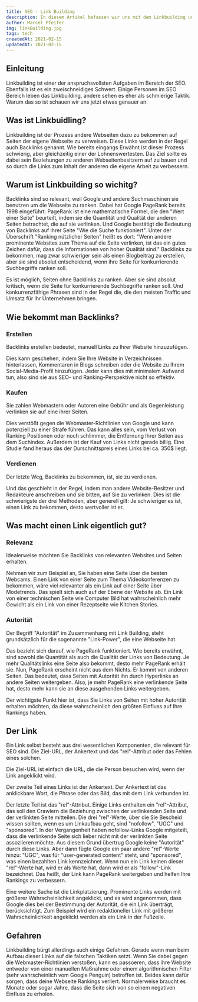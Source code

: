 ```yaml
---
title: SEO - Link Building
description: In diesem Artikel befassen wir uns mit dem Linkbuilding und warum es das Rückrad ihrer SEO Strategie sein sollte. Dabei gehen wir sowohl auf die Chancen als auch auf die Gefahren ein.
author: Marcel Pfeifer
img: linkBuilding.jpg
tags: tech
createdAt: 2021-02-15
updatedAt: 2021-02-15
---
```


## Einleitung

Linkbuilding ist einer der anspruchsvollsten Aufgaben im Bereich der SEO. Ebenfalls ist es ein zweischneidiges Schwert. Einige Personen im SEO Bereich leben das Linkbuilding, andere sehen es eher als schmierige Taktik. Warum das so ist schauen wir uns jetzt etwas genauer an.

## Was ist Linkbuidling?

Linkbuilding ist der Prozess andere Webseiten dazu zu bekommen auf Seiten der eigene Webseite zu verweisen. Diese Links werden in der Regel auch Backlinks genannt. Wie bereits eingangs Erwähnt ist dieser Prozess schwierig, aber gleichzeitig einer der Lohnenswertesten.
Das Ziel sollte es dabei sein Beziehungen zu anderen Webseitenbesitzern auf zu bauen und so durch die Links zum Inhalt der anderen die eigene Arbeit zu verbessern.

## Warum ist Linkbuilding so wichitg?

Backlinks sind so relevant, weil Google und andere Suchmaschinen sie benutzen um die Webseite zu ranken. Dabei hat Google PageRank bereits 1998 eingeführt. PageRank ist eine mathematische Formel, die den "Wert einer Seite" beurteilt, indem sie die Quantität und Qualität der anderen Seiten betrachtet, die auf sie verlinken.
Und Google bestätigt die Bedeutung von Backlinks
auf ihrer Seite "Wie die Suche funktioniert".
Unter der Überschrift "Ranking nützlicher Seiten" heißt es dort: "Wenn andere prominente Websites zum Thema
auf die Seite verlinken, ist das ein gutes Zeichen dafür, dass die Informationen von hoher Qualität sind."
Backlinks zu bekommen, mag zwar schwieriger sein als einen Blogbeitrag zu erstellen, aber sie sind absolut entscheidend, wenn ihre Seite für konkurrierende Suchbegriffe ranken soll.

Es ist möglich, Seiten ohne Backlinks zu ranken. Aber sie sind absolut kritisch,
wenn die Seite für konkurrierende Suchbegriffe ranken soll. Und konkurrenzfähige Phrasen sind in der Regel die, die den meisten Traffic und Umsatz für Ihr Unternehmen bringen.

## Wie bekommt man Backlinks?

### Erstellen

Backlinks erstellen bedeutet, manuell
Links zu Ihrer Website hinzuzufügen.

Dies kann geschehen, indem Sie Ihre Website in
Verzeichnissen hinterlassen, Kommentaren in Blogs schreiben oder die Website zu Ihrem Social-Media-Profil hinzufügen. Jeder kann dies mit minimalem Aufwand tun, also
sind sie aus SEO- und Ranking-Perspektive nicht so effektiv.

### Kaufen

Sie zahlen Webmastern oder Autoren eine Gebühr und als
Gegenleistung verlinken sie auf eine ihrer Seiten.

Dies verstößt gegen die Webmaster-Richtlinien von Google
und kann potenziell zu einer Strafe führen. Das kann alles sein, vom Verlust von Ranking
Positionen oder noch schlimmer, die Entfernung Ihrer Seiten aus dem Suchindex. Außerdem ist der Kauf von Links nicht gerade billig. Eine Studie fand heraus das der Durschnittspreis eines Links bei ca. 350$ liegt.

### Verdienen

Der letzte Weg, Backlinks zu bekommen, ist, sie zu verdienen.

Und das geschieht in der Regel, indem man andere
Website-Besitzer und Redakteure anschreiben und sie bitten, auf Sie zu verlinken. Dies ist die schwierigste der drei Methoden, aber generell gilt: Je schwieriger es ist, einen Link zu bekommen, desto wertvoller ist er.

## Was macht einen Link eigentlich gut?

### Relevanz

Idealerweise möchten Sie Backlinks von relevanten Websites und Seiten erhalten.

Nehmen wir zum Beispiel an, Sie haben eine Seite über die besten Webcams. Einen Link von einer Seite zum Thema Videokonferenzen zu bekommen, wäre viel relevanter als ein Link auf einer Seite über Modetrends. Das spielt sich auch auf der Ebene der Website ab.
Ein Link von einer technischen Seite wie Computer Bild hat wahrscheinlich mehr Gewicht als ein Link von einer Rezeptseite wie Kitchen Stories.

### Autorität

Der Begriff "Autorität" im Zusammenhang mit Link Building, steht grundsätzlich für die sogenannte "Link-Power", die eine Webseite hat.

Das bezieht sich darauf, wie PageRank funktioniert. Wie bereits erwähnt, sind sowohl die Quantität als auch die Qualität der Links von Bedeutung.
Je mehr Qualitätslinks eine Seite also bekommt, desto mehr PageRank erhält sie.
Nun, PageRank erscheint nicht aus dem Nichts.
Er kommt von anderen Seiten. Das bedeutet, dass Seiten mit Autorität ihn durch Hyperlinks an andere Seiten weitergeben. Also, je mehr PageRank eine verlinkende Seite hat, desto mehr kann sie an diese ausgehenden Links weitergeben.

Der wichtigste Punkt hier ist, dass Sie Links von Seiten mit hoher Autorität erhalten möchten, da diese wahrscheinlich den größten Einfluss auf Ihre Rankings haben.

## Der Link

Ein Link selbst besteht aus drei wesentlichen Komponenten, die relevant für SEO sind.
Die Ziel-URL, der Ankertext und das "rel"-Attribut oder das Fehlen eines solchen.

Die Ziel-URL ist einfach die URL, die die
Person besuchen wird, wenn der Link angeklickt wird.

Der zweite Teil eines Links ist der Ankertext. Der Ankertext ist das anklickbare Wort, die Phrase oder das Bild, das mit dem Link verbunden ist.

Der letzte Teil ist das "rel"-Attribut. Einige Links enthalten ein "rel"-Attribut, das
soll den Crawlern die Beziehung zwischen der verlinkenden Seite und der verlinkten Seite mitteilen. Die drei "rel"-Werte, über die Sie Bescheid wissen sollten, wenn es um Linkaufbau geht, sind "nofollow", "UGC" und "sponsored". In der Vergangenheit haben nofollow-Links Google mitgeteilt, dass die verlinkende Seite sich lieber nicht mit der verlinkten Seite assoziieren möchte. Aus diesem Grund übertrug Google keine "Autorität" durch diese Links. Aber dann fügte Google ein paar andere "rel"-Werte hinzu: "UGC", was für "user-generated content" steht, und "sponsored", was einen bezahlten Link kennzeichnet. Wenn nun ein Link keinen dieser "rel"-Werte hat, wird er als Werte hat, dann wird er als "follow"-Link bezeichnet. Das heißt, der Link kann PageRank weitergeben und helfen
Ihre Rankings zu verbessern.

Eine weitere Sache ist die Linkplatzierung. Prominente Links werden mit größerer Wahrscheinlichkeit angeklickt, und es wird angenommen, dass Google dies bei der Bestimmung der Autorität, die ein Link überträgt, berücksichtigt. Zum Beispiel wird ein redaktioneller Link mit größerer Wahrscheinlichkeit angeklickt werden als ein Link in der Fußzeile.

## Gefahren

Linkbuilding bürgt allerdings auch einige Gefahren. Gerade wenn man beim Aufbau dieser Links auf die falschen Taktiken setzt.
Wenn Sie dabei gegen die Webmaster-Richtlinien verstoßen, kann es passoeren, dass ihre Website entweder von einer manuellen Maßnahme oder einem algorithmischen Filter (sehr wahrscheinlich vom Google Penguin) betroffen ist. Beides kann dafür sorgen, dass deine Webseite Rankings verliert. Normalerweise braucht es Monate oder sogar Jahre, dass die Seite sich von so einem negativen Einfluss zu erholen.
